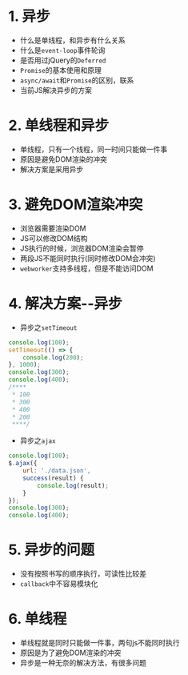 # 1. 异步
+ 什么是单线程，和异步有什么关系
+ 什么是`event-loop`事件轮询
+ 是否用过jQuery的`Deferred`
+ `Promise`的基本使用和原理
+ `async/await`和`Promise`的区别，联系
+ 当前JS解决异步的方案

# 2. 单线程和异步
+ 单线程，只有一个线程，同一时间只能做一件事
+ 原因是避免DOM渲染的冲突
+ 解决方案是采用异步

# 3. 避免DOM渲染冲突
+ 浏览器需要渲染DOM
+ JS可以修改DOM结构
+ JS执行的时候，浏览器DOM渲染会暂停
+ 两段JS不能同时执行(同时修改DOM会冲突)
+ `webworker`支持多线程，但是不能访问DOM

# 4. 解决方案--异步
+ 异步之`setTimeout`
```javascript
console.log(100);
setTimeout(() => {
	console.log(200);
}, 1000);
console.log(300);
console.log(400);
/****
 * 100
 * 300
 * 400
 * 200
 ****/
```
+ 异步之`ajax`
```javascript
console.log(100);
$.ajax({
    url: './data.json',
    success(result) {
    	console.log(result);
    }
});
console.log(300);
console.log(400);
```

# 5. 异步的问题
+ 没有按照书写的顺序执行，可读性比较差
+ `callback`中不容易模块化

# 6. 单线程
+ 单线程就是同时只能做一件事，两句js不能同时执行
+ 原因是为了避免DOM渲染的冲突
+ 异步是一种无奈的解决方法，有很多问题
